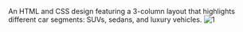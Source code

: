 An HTML and CSS design featuring a 3-column layout that highlights different car segments: SUVs, sedans, and luxury vehicles.
![1](https://github.com/user-attachments/assets/f4efa44f-30f8-4f00-96ea-96b9ee310a89)
